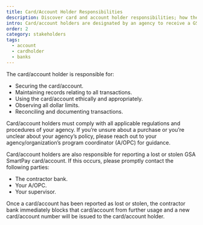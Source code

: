 ```yaml
---
title: Card/Account Holder Responsibilities
description: Discover card and account holder responsibilities; how they can comply with agency regulations and rules, maintain records, and keep their account secure.
intro: Card/account holders are designated by an agency to receive a GSA SmartPay® card/account.
order: 2
category: stakeholders
tags:
  - account
  - cardholder
  - banks
---
```


The card/account holder is responsible for:

- Securing the card/account.
- Maintaining records relating to all transactions.
- Using the card/account ethically and appropriately.
- Observing all dollar limits.
- Reconciling and documenting transactions.

Card/account holders must comply with all applicable regulations and procedures of your agency. If you’re unsure about a purchase or you’re unclear about your agency’s policy, please reach out to your agency/organization’s program coordinator (A/OPC) for guidance.

Card/account holders are also responsible for reporting a lost or stolen GSA SmartPay card/account. If this occurs, please promptly contact the following parties:

- The contractor bank.
- Your A/OPC.
- Your supervisor.

Once a card/account has been reported as lost or stolen, the contractor bank immediately blocks that card/account from further usage and a new card/account number will be issued to the card/account holder.
